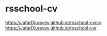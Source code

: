 # rsschool-cv
https://JafarDjurayev.github.io/rsschool-cv/cv
https://JafarDjurayev.github.io/rsschool-cv/
